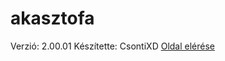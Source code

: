 # akasztofa
Verzió: 2.00.01
Készítette: CsontiXD [Oldal elérése](https://csonti490.github.io/akasztofa/)
